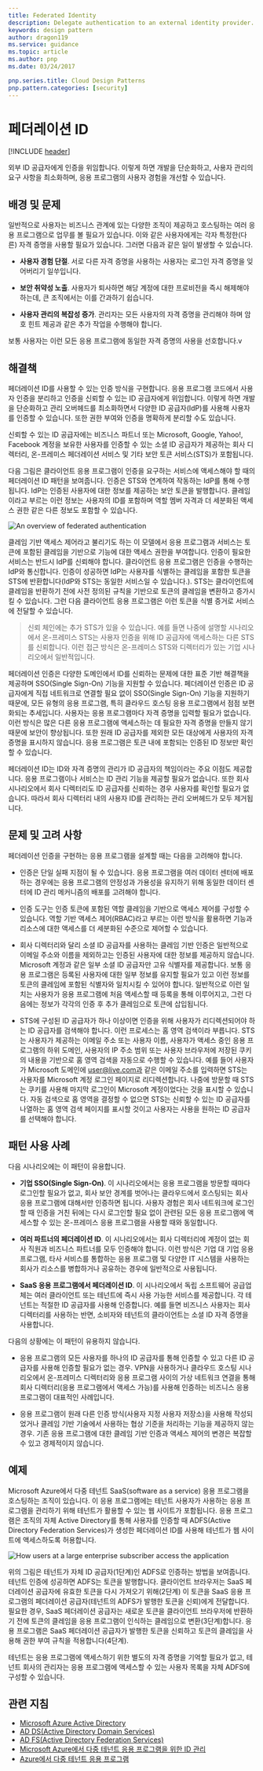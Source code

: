 ```yaml
---
title: Federated Identity
description: Delegate authentication to an external identity provider.
keywords: design pattern
author: dragon119
ms.service: guidance
ms.topic: article
ms.author: pnp
ms.date: 03/24/2017

pnp.series.title: Cloud Design Patterns
pnp.pattern.categories: [security]
---
```


# 페더레이션 ID

[!INCLUDE [header](../_includes/header.md)]

외부 ID 공급자에게 인증을 위임합니다. 이렇게 하면 개발을 단순화하고, 사용자 관리의 요구 사항을 최소화하며, 응용 프로그램의 사용자 경험을 개선할 수 있습니다.

## 배경 및 문제

일반적으로 사용자는 비즈니스 관계에 있는 다양한 조직이 제공하고 호스팅하는 여러 응용 프로그램으로 업무를 볼 필요가 있습니다. 이와 같은 사용자에게는 각자 특정한(다른) 자격 증명을 사용할 필요가 있습니다. 그러면 다음과 같은 일이 발생할 수 있습니다.

- **사용자 경험 단절**. 서로 다른 자격 증명을 사용하는 사용자는 로그인 자격 증명을 잊어버리기 일쑤입니다.

- **보안 취약성 노출**. 사용자가 퇴사하면 해당 계정에 대한 프로비전을 즉시 해제해야 하는데, 큰 조직에서는 이를 간과하기 쉽습니다.

- **사용자 관리의 복잡성 증가**. 관리자는 모든 사용자의 자격 증명을 관리해야 하며 암호 힌트 제공과 같은 추가 작업을 수행해야 합니다.

보통 사용자는 이런 모든 응용 프로그램에 동일한 자격 증명의 사용을 선호합니다.v

## 해결책

페더레이션 ID를 사용할 수 있는 인증 방식을 구현합니다. 응용 프로그램 코드에서 사용자 인증을 분리하고 인증을 신뢰할 수 있는 ID 공급자에게 위임합니다. 이렇게 하면 개발을 단순화하고 관리 오버헤드를 최소화하면서 다양한 ID 공급자(IdP)를 사용해 사용자를 인증할 수 있습니다. 또한 권한 부여와 인증을 명확하게 분리할 수도 있습니다.

신뢰할 수 있는 ID 공급자에는 비즈니스 파트너 또는 Microsoft, Google, Yahoo!, Facebook 계정을 보유한 사용자를 인증할 수 있는 소셜 ID 공급자가 제공하는 회사 디렉터리, 온-프레미스 페더레이션 서비스 및 기타 보안 토큰 서비스(STS)가 포함됩니다.

다음 그림은 클라이언트 응용 프로그램이 인증을 요구하는 서비스에 액세스해야 할 때의 페더레이션 ID 패턴을 보여줍니다. 인증은 STS와 연계하여 작동하는 IdP를 통해 수행됩니다. IdP는 인증된 사용자에 대한 정보를 제공하는 보안 토큰을 발행합니다. 클레임이라고 부르는 이런 정보는 사용자의 ID를 포함하며 역할 멤버 자격과 더 세분화된 액세스 권한 같은 다른 정보도 포함할 수 있습니다.

![An overview of federated authentication](./_images/federated-identity-overview.png)


클레임 기반 액세스 제어라고 불리기도 하는 이 모델에서 응용 프로그램과 서비스는 토큰에 포함된 클레임을 기반으로 기능에 대한 액세스 권한을 부여합니다. 인증이 필요한 서비스는 반드시 IdP를 신뢰해야 합니다. 클라이언트 응용 프로그램은 인증을 수행하는 IdP와 통신합니다. 인증이 성공하면 IdP는 사용자를 식별하는 클레임을 포함한 토큰을 STS에 반환합니다(IdP와 STS는 동일한 서비스일 수 있습니다.). STS는 클라이언트에 클레임을 반환하기 전에 사전 정의된 규칙을 기반으로 토큰의 클레임을 변환하고 증가시킬 수 있습니다. 그런 다음 클라이언트 응용 프로그램은 이런 토큰을 식별 증거로 서비스에 전달할 수 있습니다.

> 신뢰 체인에는 추가 STS가 있을 수 있습니다. 예를 들면 나중에 설명할 시나리오에서 온-프레미스 STS는 사용자 인증을 위해 ID 공급자에 액세스하는 다른 STS를 신뢰합니다. 이런 접근 방식은 온-프레미스 STS와 디렉터리가 있는 기업 시나리오에서 일반적입니다.

페더레이션 인증은 다양한 도메인에서 ID를 신뢰하는 문제에 대한 표준 기반 해결책을 제공하며 SSO(Single Sign-On) 기능을 지원할 수 있습니다. 페더레이션 인증은 ID 공급자에게 직접 네트워크로 연결할 필요 없이 SSO(Single Sign-On) 기능을 지원하기 때문에, 모든 유형의 응용 프로그램, 특히 클라우드 호스팅 응용 프로그램에서 점점 보편화되는 추세입니다. 사용자는 응용 프로그램마다 자격 증명을 입력할 필요가 없습니다. 이런 방식은 많은 다른 응용 프로그램에 액세스하는 데 필요한 자격 증명을 만들지 않기 때문에 보안이 향상됩니다. 또한 원래 ID 공급자를 제외한 모든 대상에게 사용자의 자격 증명을 표시하지 않습니다.  응용 프로그램은 토큰 내에 포함되는 인증된 ID 정보만 확인할 수 있습니다.

페더레이션 ID는 ID와 자격 증명의 관리가 ID 공급자의 책임이라는 주요 이점도 제공합니다. 응용 프로그램이나 서비스는 ID 관리 기능을 제공할 필요가 없습니다. 또한 회사 시나리오에서 회사 디렉터리도 ID 공급자를 신뢰하는 경우 사용자를 확인할 필요가 없습니다. 따라서 회사 디렉터리 내의 사용자 ID를 관리하는 관리 오버헤드가 모두 제거됩니다.

## 문제 및 고려 사항

페더레이션 인증을 구현하는 응용 프로그램을 설계할 때는 다음을 고려해야 합니다.

- 인증은 단일 실패 지점이 될 수 있습니다. 응용 프로그램을 여러 데이터 센터에 배포하는 경우에는 응용 프로그램의 안정성과 가용성을 유지하기 위해 동일한 데이터 센터에 ID 관리 메커니즘의 배포를 고려해야 합니다.

- 인증 도구는 인증 토큰에 포함된 역할 클레임을 기반으로 액세스 제어를 구성할 수 있습니다. 역할 기반 액세스 제어(RBAC)라고 부르는 이런 방식을 활용하면 기능과 리소스에 대한 액세스를 더 세분화된 수준으로 제어할 수 있습니다.

- 회사 디렉터리와 달리 소셜 ID 공급자를 사용하는 클레임 기반 인증은 일반적으로 이메일 주소와 이름을 제외하고는 인증된 사용자에 대한 정보를 제공하지 않습니다. Microsoft 계정과 같은 일부 소셜 ID 공급자만 고유 식별자를 제공합니다. 보통 응용 프로그램은 등록된 사용자에 대한 일부 정보를 유지할 필요가 있고 이런 정보를 토큰의 클레임에 포함된 식별자와 일치시킬 수 있어야 합니다. 일반적으로 이런 일치는 사용자가 응용 프로그램에 처음 액세스할 때 등록을 통해 이루어지고, 그런 다음에는 정보가 각각의 인증 후 추가 클레임으로 토큰에 삽입됩니다.

- STS에 구성된 ID 공급자가 하나 이상이면 인증을 위해 사용자가 리디렉션되어야 하는 ID 공급자를 검색해야 합니다. 이런 프로세스는 홈 영역 검색이라 부릅니다. STS는 사용자가 제공하는 이메일 주소 또는 사용자 이름, 사용자가 액세스 중인 응용 프로그램의 하위 도메인, 사용자의 IP 주소 범위 또는 사용자 브라우저에 저장된 쿠키의 내용을 기반으로 홈 영역 검색을 자동으로 수행할 수 있습니다. 예를 들어 사용자가 Microsoft 도메인에 user@live.com과 같은 이메일 주소를 입력하면 STS는 사용자를 Microsoft 계정 로그인 페이지로 리디렉션합니다. 나중에 방문할 때 STS는 쿠키를 사용해 마지막 로그인이 Microsoft 계정이었다는 것을 표시할 수 있습니다. 자동 검색으로 홈 영역을 결정할 수 없으면 STS는 신뢰할 수 있는 ID 공급자를 나열하는 홈 영역 검색 페이지를 표시할 것이고 사용자는 사용을 원하는 ID 공급자를 선택해야 합니다.

## 패턴 사용 사례

다음 시나리오에는 이 패턴이 유용합니다.

- **기업 SSO(Single Sign-On)**. 이 시나리오에서는 응용 프로그램을 방문할 때마다 로그인할 필요가 없고, 회사 보안 경계를 벗어나는 클라우드에서 호스팅되는 회사 응용 프로그램에 대해서만 인증하면 됩니다. 사용자 경험은 회사 네트워크에 로그인할 때 인증을 거친 뒤에는 다시 로그인할 필요 없이 관련된 모든 응용 프로그램에 액세스할 수 있는 온-프레미스 응용 프로그램을 사용할 때와 동일합니다.

- **여러 파트너의 페더레이션 ID**. 이 시나리오에서는 회사 디렉터리에 계정이 없는 회사 직원과 비즈니스 파트너를 모두 인증해야 합니다. 이런 방식은 기업 대 기업 응용 프로그램, 타사 서비스를 통합하는 응용 프로그램 및 다양한 IT 시스템을 사용하는 회사가 리소스를 병합하거나 공유하는 경우에 일반적으로 사용됩니다.

- **SaaS 응용 프로그램에서 페더레이션 ID**. 이 시나리오에서 독립 소프트웨어 공급업체는 여러 클라이언트 또는 테넌트에 즉시 사용 가능한 서비스를 제공합니다. 각 테넌트는 적절한 ID 공급자를 사용해 인증합니다. 예를 들면 비즈니스 사용자는 회사 디렉터리를 사용하는 반면, 소비자와 테넌트의 클라이언트는 소셜 ID 자격 증명을 사용합니다.

다음의 상황에는 이 패턴이 유용하지 않습니다.

- 응용 프로그램의 모든 사용자를 하나의 ID 공급자를 통해 인증할 수 있고 다른 ID 공급자를 사용해 인증할 필요가 없는 경우. VPN을 사용하거나 클라우드 호스팅 시나리오에서 온-프레미스 디렉터리와 응용 프로그램 사이의 가상 네트워크 연결을 통해 회사 디렉터리(응용 프로그램에서 액세스 가능)를 사용해 인증하는 비즈니스 응용 프로그램이 대표적인 사례입니다.

- 응용 프로그램이 원래 다른 인증 방식(사용자 지정 사용자 저장소)을 사용해 작성되었거나 클레임 기반 기술에서 사용하는 협상 기준을 처리하는 기능을 제공하지 않는 경우. 기존 응용 프로그램에 대한 클레임 기반 인증과 액세스 제어의 변경은 복잡할 수 있고 경제적이지 않습니다.

## 예제

Microsoft Azure에서 다중 테넌트 SaaS(software as a service) 응용 프로그램을 호스팅하는 조직이 있습니다. 이 응용 프로그램에는 테넌트 사용자가 사용하는 응용 프로그램을 관리하기 위해 테넌트가 활용할 수 있는 웹 사이트가 포함됩니다. 응용 프로그램은 조직의 자체 Active Directory를 통해 사용자를 인증할 때 ADFS(Active Directory Federation Services)가 생성한 페더레이션 ID를 사용해 테넌트가 웹 사이트에 액세스하도록 허용합니다.

![How users at a large enterprise subscriber access the application](./_images/federated-identity-multitenat.png)


위의 그림은 테넌트가 자체 ID 공급자(1단계)인 ADFS로 인증하는 방법을 보여줍니다. 테넌트 인증에 성공하면 ADFS는 토큰을 발행합니다. 클라이언트 브라우저는 SaaS 페더레이션 공급자에 유효한 토큰을 다시 가져오기 위해(2단계) 이 토큰을 SaaS 응용 프로그램의 페더레이션 공급자(테넌트의 ADFS가 발행한 토큰을 신뢰)에게 전달합니다. 필요한 경우, SaaS 페더레이션 공급자는 새로운 토큰을 클라이언트 브라우저에 반환하기 전에 토큰의 클레임을 응용 프로그램이 인식하는 클레임으로 변환(3단계)합니다. 응용 프로그램은 SaaS 페더레이션 공급자가 발행한 토큰을 신뢰하고 토큰의 클레임을 사용해 권한 부여 규칙을 적용합니다(4단계).

테넌트는 응용 프로그램에 액세스하기 위한 별도의 자격 증명을 기억할 필요가 없고, 테넌트 회사의 관리자는 응용 프로그램에 액세스할 수 있는 사용자 목록을 자체 ADFS에 구성할 수 있습니다.

## 관련 지침

- [Microsoft Azure Active Directory](https://azure.microsoft.com/services/active-directory/)
- [AD DS(Active Directory Domain Services)](https://msdn.microsoft.com/library/bb897402.aspx)
- [AD FS(Active Directory Federation Services)](https://msdn.microsoft.com/library/bb897402.aspx)
- [Microsoft Azure에서 다중 테넌트 응용 프로그램을 위한 ID 관리](https://azure.microsoft.com/documentation/articles/guidance-multitenant-identity/)
- [Azure에서 다중 테넌트 응용 프로그램](https://azure.microsoft.com/documentation/articles/dotnet-develop-multitenant-applications/)
